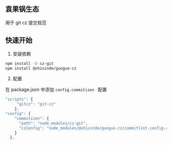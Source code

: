 ## 袁果锅生态

用于 git cz 提交规范

## 快速开始

1. 安装依赖

```bash
npm install -D cz-git
npm install @shixinde/guoguo-cz
```

2. 配置

在 package.json 中添加 `config.commitizen ` 配置

```js
"scripts": {
     "gitcz": "git-cz"
    },
"config": {
    "commitizen": {
      "path": "node_modules/cz-git",
      "czConfig": "node_modules/@shixinde/guoguo-cz/commitlint.config.cjs"
    }
  },

```
